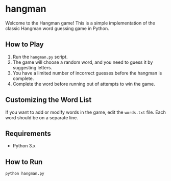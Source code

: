 # hangman

Welcome to the Hangman game! This is a simple implementation of the classic Hangman word guessing game in Python.

## How to Play

1. Run the `hangman.py` script.
2. The game will choose a random word, and you need to guess it by suggesting letters.
3. You have a limited number of incorrect guesses before the hangman is complete.
4. Complete the word before running out of attempts to win the game.

## Customizing the Word List

If you want to add or modify words in the game, edit the `words.txt` file. Each word should be on a separate line.

## Requirements

- Python 3.x

## How to Run

```bash
python hangman.py
